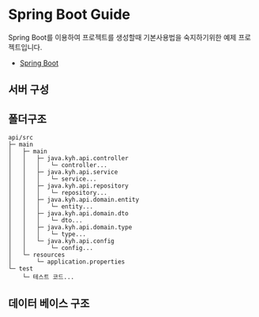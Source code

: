 # Spring Boot Guide
Spring Boot를 이용하여 프로젝트를 생성할때 기본사용법을 숙지하기위한 예제 프로젝트입니다.
- [Spring Boot](./docs/springBoot.md)

## 서버 구성

## 폴더구조
```
api/src
├─ main
│   ├─ main
│   │   ├─ java.kyh.api.controller
│   │   │   └─ controller...
│   │   ├─ java.kyh.api.service
│   │   │   └─ service...
│   │   ├─ java.kyh.api.repository
│   │   │   └─ repository...
│   │   ├─ java.kyh.api.domain.entity
│   │   │   └─ entity...
│   │   ├─ java.kyh.api.domain.dto
│   │   │   └─ dto...
│   │   ├─ java.kyh.api.domain.type
│   │   │   └─ type...
│   │   └─ java.kyh.api.config
│   │       └─ config...
│   └─ resources
│       └─ application.properties
└─ test
    └─ 테스트 코드...
```

## 데이터 베이스 구조